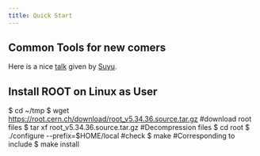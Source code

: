 ```yaml
---
title: Quick Start 
---
```



## Common Tools for new comers 

Here is a nice [talk](https://indico.ihep.ac.cn/event/7614/session/9/material/0/0.pdf) given by [Suyu](/members/Suyu_Xiao/). 

## Install ROOT on Linux as User 

$ cd ~/tmp 
$ wget  https://root.cern.ch/download/root_v5.34.36.source.tar.gz  #download root files
$ tar xf root_v5.34.36.source.tar.gz                               #Decompression files
$ cd root
$ ./configure --prefix=$HOME/local                                 #check 
$ make                                                             #Corresponding to include
$ make install 


